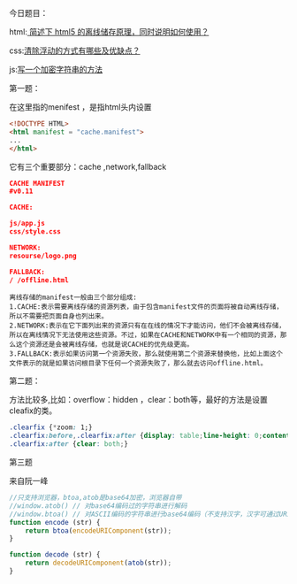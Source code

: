 今日题目：

html:[ 简述下 html5 的离线储存原理，同时说明如何使用？](https://github.com/zivenday/learning/issues/22)



css:[清除浮动的方式有哪些及优缺点？](https://github.com/zivenday/learning/issues/23)



js:[写一个加密字符串的方法](https://github.com/zivenday/learning/issues/24)





第一题：

在这里指的menifest ，是指html头内设置
```html
<!DOCTYPE HTML>
<html manifest = "cache.manifest">
...
</html>
```

它有三个重要部分：cache ,network,fallback

```json
CACHE MANIFEST
#v0.11

CACHE:

js/app.js
css/style.css

NETWORK:
resourse/logo.png

FALLBACK:
/ /offline.html
```



```
离线存储的manifest一般由三个部分组成:
1.CACHE:表示需要离线存储的资源列表，由于包含manifest文件的页面将被自动离线存储，所以不需要把页面自身也列出来。
2.NETWORK:表示在它下面列出来的资源只有在在线的情况下才能访问，他们不会被离线存储，所以在离线情况下无法使用这些资源。不过，如果在CACHE和NETWORK中有一个相同的资源，那么这个资源还是会被离线存储，也就是说CACHE的优先级更高。
3.FALLBACK:表示如果访问第一个资源失败，那么就使用第二个资源来替换他，比如上面这个文件表示的就是如果访问根目录下任何一个资源失败了，那么就去访问offline.html。
```





第二题：

方法比较多,比如：overflow：hidden ，clear：both等，最好的方法是设置cleafix的类。

```css
.clearfix {*zoom: 1;}
.clearfix:before,.clearfix:after {display: table;line-height: 0;content: "";}
.clearfix:after {clear: both;}
```



第三题

来自阮一峰

```js
//只支持浏览器，btoa,atob是base64加密，浏览器自带
//window.atob() // 对base64编码过的字符串进行解码
//window.btoa() // 对ASCII编码的字符串进行base64编码（不支持汉字，汉字可通过URIencode预处理后再编码）
function encode (str) {
	return btoa(encodeURIComponent(str));
}

function decode (str) {
	return decodeURIComponent(atob(str));
}
```

